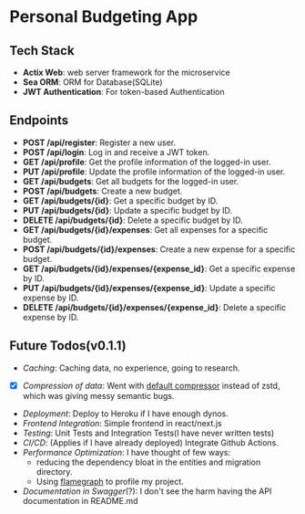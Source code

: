 # Personal Budgeting App

## Tech Stack

- **Actix Web**: web server framework for the microservice
- **Sea ORM**: ORM for Database(SQLite)
- **JWT Authentication**: For token-based Authentication

## Endpoints

- **POST /api/register**: Register a new user.
- **POST /api/login**: Log in and receive a JWT token.
- **GET /api/profile**: Get the profile information of the logged-in user.
- **PUT /api/profile**: Update the profile information of the logged-in user.
- **GET /api/budgets**: Get all budgets for the logged-in user.
- **POST /api/budgets**: Create a new budget.
- **GET /api/budgets/{id}**: Get a specific budget by ID.
- **PUT /api/budgets/{id}**: Update a specific budget by ID.
- **DELETE /api/budgets/{id}**: Delete a specific budget by ID.
- **GET /api/budgets/{id}/expenses**: Get all expenses for a specific budget.
- **POST /api/budgets/{id}/expenses**: Create a new expense for a specific budget.
- **GET /api/budgets/{id}/expenses/{expense_id}**: Get a specific expense by ID.
- **PUT /api/budgets/{id}/expenses/{expense_id}**: Update a specific expense by ID.
- **DELETE /api/budgets/{id}/expenses/{expense_id}**: Delete a specific expense by ID.


## Future Todos(v0.1.1)
- *Caching*: Caching data, no experience, going to research.
- [X] *Compression of data*: Went with [default compressor](https://actix.rs/docs/response/#content-encoding) instead of zstd, which was giving messy semantic bugs.
- *Deployment*: Deploy to Heroku if I have enough dynos.
- *Frontend Integration*: Simple frontend in react/next.js
- *Testing*: Unit Tests and Integration Tests(I have never written tests)
- *CI/CD*: (Applies if I have already deployed) Integrate Github Actions.
- *Performance Optimization*: I have thought of few ways:
   - reducing the dependency bloat in the entities and migration directory.
   - Using [flamegraph](https://crates.io/crates/flamegraph) to profile my project.
- *Documentation in Swagger*(?): I don't see the harm having the API documentation in README.md
